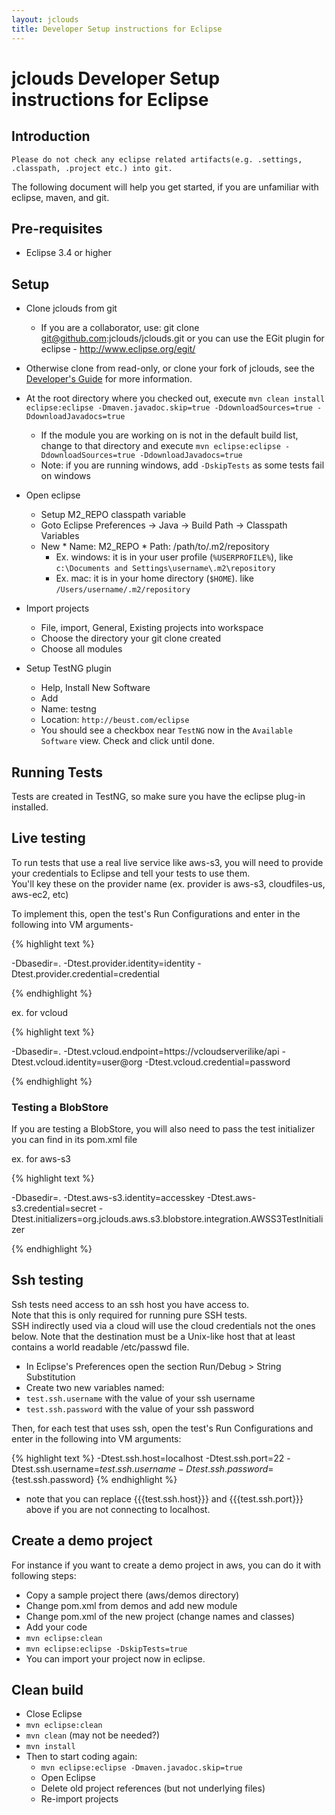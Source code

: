 ```yaml
---
layout: jclouds
title: Developer Setup instructions for Eclipse
---
```


# jclouds Developer Setup instructions for Eclipse

## Introduction
`Please do not check any eclipse related artifacts(e.g. .settings, .classpath, .project etc.) into git.` 

The following document will help you get started, if you are unfamiliar with eclipse, maven, and git.

## Pre-requisites
*  Eclipse 3.4 or higher

## Setup
*  Clone jclouds from git
   *  If you are a collaborator, use: git clone git@github.com:jclouds/jclouds.git or 
  	you can use the EGit plugin for eclipse - http://www.eclipse.org/egit/
  *  Otherwise clone from read-only, or clone your fork of jclouds, see the 
  	 [Developer's Guide](http://code.google.com/p/jclouds/wiki/DevelopersGuide) for more information.

*  At the root directory where you checked out, execute `mvn clean install eclipse:eclipse -Dmaven.javadoc.skip=true -DdownloadSources=true -DdownloadJavadocs=true`
   *  If the module you are working on is not in the default build list, change to that directory and execute `mvn eclipse:eclipse -DdownloadSources=true -DdownloadJavadocs=true`
   *  Note: if you are running windows, add `-DskipTests` as some tests fail on windows

*  Open eclipse
   *  Setup M2_REPO classpath variable
     *  Goto Eclipse Preferences &rarr; Java &rarr; Build Path &rarr; Classpath Variables
     *  New
       *  Name: M2_REPO
       *  Path: /path/to/.m2/repository
          *  Ex. windows: it is in your user profile (`%USERPROFILE%`), like `c:\Documents and Settings\username\.m2\repository`
          *  Ex. mac: it is in your home directory (`$HOME`). like `/Users/username/.m2/repository`
  *  Import projects
     *  File, import, General, Existing projects into workspace
     *  Choose the directory your git clone created
     *  Choose all modules
  *  Setup TestNG plugin
     *  Help, Install New Software
     *  Add 
       *  Name: testng
       *  Location: `http://beust.com/eclipse`
     *  You should see a checkbox near `TestNG` now in the `Available Software` view.  Check and click until done.

## Running Tests

Tests are created in TestNG, so make sure you have the eclipse plug-in installed.  

## Live testing 

To run tests that use a real live service like aws-s3, you will need to provide your credentials to Eclipse and tell your tests to use them.  
You'll key these on the provider name (ex. provider  is aws-s3, cloudfiles-us, aws-ec2, etc)

To implement this, open the test's Run Configurations and enter in the following into VM arguments-

{% highlight text %}

-Dbasedir=. -Dtest.provider.identity=identity -Dtest.provider.credential=credential

{% endhighlight %}

ex. for vcloud

{% highlight text %}

-Dbasedir=. -Dtest.vcloud.endpoint=https://vcloudserverilike/api -Dtest.vcloud.identity=user@org -Dtest.vcloud.credential=password

{% endhighlight %}

### Testing a BlobStore

If you are testing a BlobStore, you will also need to pass the test initializer you can find in its pom.xml file

ex. for aws-s3

{% highlight text %}

-Dbasedir=. -Dtest.aws-s3.identity=accesskey -Dtest.aws-s3.credential=secret -Dtest.initializers=org.jclouds.aws.s3.blobstore.integration.AWSS3TestInitializer

{% endhighlight %}

## Ssh testing

Ssh tests need access to an ssh host you have access to.  
Note that this is only required for running pure SSH tests.  
SSH indirectly used via a cloud will use the cloud credentials not the ones below. 
Note that the destination must be a Unix-like host that at least contains a world readable /etc/passwd file.

*  In Eclipse's Preferences open the section Run/Debug > String Substitution
*  Create two new variables named:
  *  `test.ssh.username` with the value of your ssh username
  *  `test.ssh.password` with the value of your ssh password

Then, for each test that uses ssh, open the test's Run Configurations and enter in the following into VM arguments:

{% highlight text %}
-Dtest.ssh.host=localhost -Dtest.ssh.port=22 -Dtest.ssh.username=${test.ssh.username} -Dtest.ssh.password=${test.ssh.password}
{% endhighlight %}

*  note that you can replace {{{test.ssh.host}}} and {{{test.ssh.port}}} above if you are not connecting to localhost.


## Create a demo project

For instance if you want to create a demo project in aws, you can do it with following steps:

*  Copy a sample project there (aws/demos directory) 
*  Change pom.xml from demos and add new module
*  Change pom.xml of the new project (change names and classes)
*  Add your code
*  `mvn eclipse:clean `
*  `mvn eclipse:eclipse -DskipTests=true`
*  You  can import your project now in eclipse.



## Clean build 
  * Close Eclipse
  * `mvn eclipse:clean`
  * `mvn clean` (may not be needed?)
  * `mvn install`
  * Then to start coding again:
    * `mvn eclipse:eclipse -Dmaven.javadoc.skip=true`
    * Open Eclipse
    * Delete old project references (but not underlying files)
    * Re-import projects
